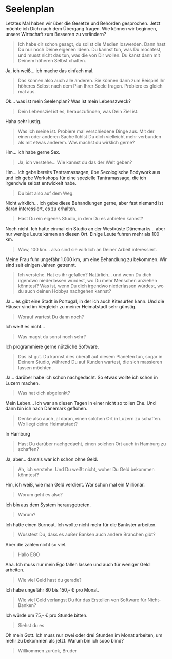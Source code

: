 # Seelenplan

Letztes Mal haben wir über die Gesetze und Behörden gesprochen.
Jetzt möchte ich Dich nach dem Übergang fragen.
Wie können wir beginnen, unsere Wirtschaft zum Besseren zu verändern?
> Ich habe dir schon gesagt, du sollst die Medien loswerden. Dann hast Du nur noch Deine eigenen Ideen. Du kannst tun, was Du möchtest, und musst nicht das tun, was die von Dir wollen. Du kanst dann mit Deinem höheren Selbst chatten.

Ja, ich weiß... ich mache das einfach mal.
> Das können also auch alle anderen. Sie können dann zum Beispiel Ihr höheres Selbst nach dem Plan Ihrer Seele fragen. Probiere es gleich mal aus.

Ok... was ist mein Seelenplan? Was ist mein Lebenszweck?
> Dein Lebensziel ist es, herauszufinden, was Dein Ziel ist.

Haha sehr lustig.
> Was ich meine ist. Probiere mal verschiedene Dinge aus. Mit der einen oder anderen Sache fühlst Du dich vielleicht mehr verbunden als mit etwas anderem. Was machst du wirklich gerne?

Hm... ich habe gerne Sex.
> Ja, ich verstehe... Wie kannst du das der Welt geben?

Hm... Ich gebe bereits Tantramassagen, übe Sexologische Bodywork aus und ich gebe Workshops für eine spezielle Tantramassage, die ich irgendwie selbst entwickelt habe.
> Du bist also auf dem Weg.

Nicht wirklich... Ich gebe diese Behandlungen gerne, aber fast niemand ist daran interessiert, es zu erhalten.
> Hast Du ein eigenes Studio, in dem Du es anbieten kannst?

Noch nicht. Ich hatte einmal ein Studio an der Westküste Dänemarks... aber nur wenige Leute kamen an diesen Ort. Einige Leute fuhren mehr als 100 km.
> Wow, 100 km... also sind sie wirklich an Deiner Arbeit interessiert.

Meine Frau fuhr ungefähr 1.000 km, um eine Behandlung zu bekommen. Wir sind seit einigen Jahren getrennt.
> Ich verstehe. Hat es ihr gefallen? Natürlich... und wenn Du dich irgendwo niederlassen würdest, wo Du mehr Menschen anziehen könntest? Was ist, wenn Du dich irgendwo niederlassen würdest, wo du auch deinen Hobbys nachgehen kannst?

Ja... es gibt eine Stadt in Portugal, in der ich auch Kitesurfen kann. Und die Häuser sind im Vergleich zu meiner Heimatstadt sehr günstig.
> Worauf wartest Du dann noch?

Ich weiß es nicht...
> Was magst du sonst noch sehr?

Ich programmiere gerne nützliche Software.
> Das ist gut. Du kannst dies überall auf diesem Planeten tun, sogar in Deinem Studio, während Du auf Kunden wartest, die sich massieren lassen möchten.

Ja... darüber habe ich schon nachgedacht. So etwas wollte ich schon in Luzern machen.
> Was hat dich abgelenkt?

Mein Leben... Ich war an diesen Tagen in einer nicht so tollen Ehe. Und dann bin ich nach Dänemark geflohen.
> Denke also auch ,al daran, einen solchen Ort in Luzern zu schaffen. Wo liegt deine Heimatstadt?

In Hamburg
> Hast Du darüber nachgedacht, einen solchen Ort auch in Hamburg zu schaffen?

Ja, aber... damals war ich schon ohne Geld.
> Ah, ich verstehe. Und Du weißt nicht, woher Du Geld bekommen könntest?

Hm, ich weiß, wie man Geld verdient. War schon mal ein Millionär.
> Worum geht es also?

Ich bin aus dem System herausgetreten.
> Warum?

Ich hatte einen Burnout. Ich wollte nicht mehr für die Bankster arbeiten.
> Wusstest Du, dass es außer Banken auch andere Branchen gibt?

Aber die zahlen nicht so viel.
> Hallo EGO

Aha. Ich muss nur mein Ego fallen lassen und auch für weniger Geld arbeiten.
> Wie viel Geld hast du gerade?

Ich habe ungefähr 80 bis 150,- € pro Monat.
> Wie viel Geld verlangst Du für das Erstellen von Software für Nicht-Banken?

Ich würde um 75,- € pro Stunde bitten.
> Siehst du es

Oh mein Gott. Ich muss nur zwei oder drei Stunden im Monat arbeiten, um mehr zu bekommen als jetzt. Warum bin ich sooo blind?
> Willkommen zurück, Bruder